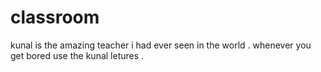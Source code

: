 # classroom
kunal is the amazing teacher i had ever seen in the world .
whenever you get bored use the kunal letures .
